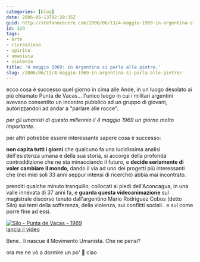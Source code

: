 ```yaml
---
categories: [blog]
date: 2006-06-13T02:29:35Z
guid: http://stefanocecere.com/2006/06/13/4-maggio-1969-in-argentina-si-parla-alle-pietre/
id: 329
tags:
- arte
- ricreazione
- spirito
- umanista
- violenza
title: '4 maggio 1969: in Argentina si parla alle pietre.'
slug: /2006/06/13/4-maggio-1969-in-argentina-si-parla-alle-pietre/
---
```


ecco cosa è successo quel giorno in cima alle Ande, in un luogo desolato ai più chiamato Punta de Vacas… l'unico luogo in cui i militari argentini avevano consentito un incontro pubblico ad un gruppo di giovani, autorizzandoli ad andar a "parlare alle rocce".

_per gli umanisti di questo millennio il 4 maggio 1969 un giorno molto importante_.
  
per altri potrebbe essere interessante sapere cosa è successo:
  
**non capita tutti i giorni** che qualcuno fa una lucidissima analisi dell'esistenza umana e della sua storia, si accorge della profonda contraddizione che ne sta minacciando il futuro, e **decide seriamente di voler cambiare il mondo**, dando il via ad uno dei progetti più interessanti che (nei miei soli 33 anni seppur intensi di ricerche) abbia mai incontrato.

prenditi qualche minuto tranquillo, collocati ai piedi dell'Aconcagua, in una valle innevata di 37 anni fa, e **guarda questa videoanimazione** sul magistrale discorso tenuto dall'argentino Mario Rodriguez Cobos (detto Silo) sui temi della sofferenza, della violenza, sui conflitti sociali.. e sul come porre fine ad essi.

<a href="http://stefanocecere.com/video/1969_puntadevacas.html" target="_blank"><img id="image328" src="http://stefanocecere.com/wp-content/uploads/sites/3/2006/06/silo_puntadevacas_1969.jpg" alt="Silo - Punta de Vacas - 1969" /><br />lancia il video</a>

Bene.. lì nascue il Movimento Umanista. Che ne pensi?

ora me ne vò a dormire un po' 🙂 ciao